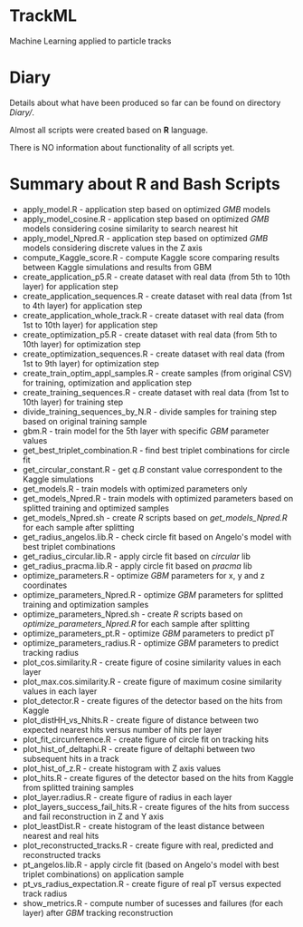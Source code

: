 # TrackML
Machine Learning applied to particle tracks

Diary
=====

Details about what have been produced so far can be found on directory _Diary/_.

Almost all scripts were created based on **R** language.

There is NO information about functionality of all scripts yet.

Summary about R and Bash Scripts
================================

* apply_model.R - application step based on optimized *GMB* models
* apply_model_cosine.R - application step based on optimized *GMB* models considering cosine similarity to search nearest hit
* apply_model_Npred.R - application step based on optimized *GMB* models considering discrete values in the Z axis
* compute_Kaggle_score.R - compute Kaggle score comparing results between Kaggle simulations and results from GBM
* create_application_p5.R - create dataset with real data (from 5th to 10th layer) for application step
* create_application_sequences.R - create dataset with real data (from 1st to 4th layer) for application step
* create_application_whole_track.R - create dataset with real data (from 1st to 10th layer) for application step
* create_optimization_p5.R - create dataset with real data (from 5th to 10th layer) for optimization step
* create_optimization_sequences.R - create dataset with real data (from 1st to 9th layer) for optimization step
* create_train_optim_appl_samples.R - create samples (from original CSV) for training, optimization and application step
* create_training_sequences.R - create dataset with real data (from 1st to 10th layer) for training step
* divide_training_sequences_by_N.R - divide samples for training step based on original training sample
* gbm.R - train model for the 5th layer with specific *GBM* parameter values
* get_best_triplet_combination.R - find best triplet combinations for circle fit
* get_circular_constant.R - get *q.B* constant value correspondent to the Kaggle simulations
* get_models.R - train models with optimized parameters only
* get_models_Npred.R - train models with optimized parameters based on splitted training and optimized samples
* get_models_Npred.sh - create *R* scripts based on *get_models_Npred.R* for each sample after splitting
* get_radius_angelos.lib.R - check circle fit based on Angelo's model with best triplet combinations
* get_radius_circular.lib.R - apply circle fit based on *circular* lib
* get_radius_pracma.lib.R - apply circle fit based on *pracma* lib
* optimize_parameters.R - optimize *GBM* parameters for x, y and z coordinates
* optimize_parameters_Npred.R - optimize *GBM* parameters for splitted training and optimization samples
* optimize_parameters_Npred.sh - create *R* scripts based on *optimize_parameters_Npred.R* for each sample after splitting
* optimize_parameters_pt.R - optimize *GBM* parameters to predict pT
* optimize_parameters_radius.R - optimize *GBM* parameters to predict tracking radius
* plot_cos.similarity.R - create figure of cosine similarity values in each layer
* plot_max.cos.similarity.R - create figure of maximum cosine similarity values in each layer
* plot_detector.R - create figures of the detector based on the hits from Kaggle
* plot_distHH_vs_Nhits.R - create figure of distance between two expected nearest hits versus number of hits per layer
* plot_fit_circunference.R - create figure of circle fit on tracking hits
* plot_hist_of_deltaphi.R - create figure of deltaphi between two subsequent hits in a track
* plot_hist_of_z.R - create histogram with Z axis values
* plot_hits.R - create figures of the detector based on the hits from Kaggle from splitted training samples
* plot_layer.radius.R - create figure of radius in each layer
* plot_layers_success_fail_hits.R - create figures of the hits from success and fail reconstruction in Z and Y axis
* plot_leastDist.R - create histogram of the least distance between nearest and real hits
* plot_reconstructed_tracks.R - create figure with real, predicted and reconstructed tracks
* pt_angelos.lib.R - apply circle fit (based on Angelo's model with best triplet combinations) on application sample
* pt_vs_radius_expectation.R - create figure of real pT versus expected track radius
* show_metrics.R - compute number of sucesses and failures (for each layer) after *GBM* tracking reconstruction

